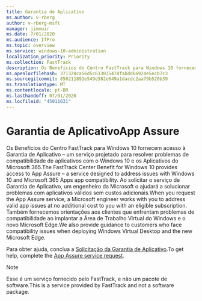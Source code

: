 ```yaml
---
title: Garantia de Aplicativo
ms.author: v-rberg
author: v-rberg-msft
manager: jimmuir
ms.date: 7/01/2020
ms.audience: ITPro
ms.topic: overview
ms.service: windows-10-administration
localization_priority: Priority
ms.collection: FastTrack
description: Os Benefícios do Centro FastTrack para Windows 10 fornecem acesso à Garantia de Aplicativo – um serviço projetado para resolver problemas de compatibilidade de aplicativos com o Windows 10 e os Aplicativos do Microsoft 365.
ms.openlocfilehash: 371320ca56d5c613035478fabdd66924e5ecb7c3
ms.sourcegitcommit: 850211891e549e582e649a1dacdc2aa79b520b39
ms.translationtype: MT
ms.contentlocale: pt-BR
ms.lasthandoff: 07/01/2020
ms.locfileid: "45011631"
---
```

# <a name="app-assure"></a><span data-ttu-id="26886-103">Garantia de Aplicativo</span><span class="sxs-lookup"><span data-stu-id="26886-103">App Assure</span></span>

<span data-ttu-id="26886-104">Os Benefícios do Centro FastTrack para Windows 10 fornecem acesso à Garantia de Aplicativo – um serviço projetado para resolver problemas de compatibilidade de aplicativos com o Windows 10 e os Aplicativos do Microsoft 365.</span><span class="sxs-lookup"><span data-stu-id="26886-104">The FastTrack Center Benefit for Windows 10 provides access to App Assure – a service designed to address issues with Windows 10 and Microsoft 365 Apps app compatibility.</span></span> <span data-ttu-id="26886-105">Ao solicitar o serviço de Garantia de Aplicativo, um engenheiro da Microsoft o ajudará a solucionar problemas com aplicativos válidos sem custos adicionais.</span><span class="sxs-lookup"><span data-stu-id="26886-105">When you request the App Assure service, a Microsoft engineer works with you to address valid app issues at no additional cost to you with an eligible subscription.</span></span> <span data-ttu-id="26886-106">Também fornecemos orientações aos clientes que enfrentam problemas de compatibilidade ao implantar a Área de Trabalho Virtual do Windows e o novo Microsoft Edge.</span><span class="sxs-lookup"><span data-stu-id="26886-106">We also provide guidance to customers who face compatibility issues when deploying Windows Virtual Desktop and the new Microsoft Edge.</span></span> 

<span data-ttu-id="26886-107">Para obter ajuda, conclua a [Solicitação da Garantia de Aplicativo](https://go.microsoft.com/fwlink/?linkid=2022721).</span><span class="sxs-lookup"><span data-stu-id="26886-107">To get help, complete the [App Assure service request](https://go.microsoft.com/fwlink/?linkid=2022721).</span></span>

  > [!NOTE]
> <span data-ttu-id="26886-108">Esse é um serviço fornecido pelo FastTrack, e não um pacote de software.</span><span class="sxs-lookup"><span data-stu-id="26886-108">This is a service provided by FastTrack and not a software package.</span></span>
